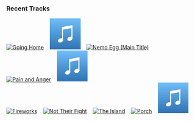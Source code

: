 ### Recent Tracks
[<img src='https://lastfm.freetls.fastly.net/i/u/300x300/41de0e3c19d99342064cc994e96f59b4.png' width='16%' height='16%' alt='Going Home'>](https://www.last.fm/music/randy%2bnewman/_/going%2bhome)&nbsp;&nbsp;&nbsp;&nbsp;[<img src='https://github.com/atfinke/atfinke/blob/master/placeholder.jpeg?raw=true' width='16%' height='16%' alt='No Place Like Home'>](https://www.last.fm/music/hans%2bzimmer/_/no%2bplace%2blike%2bhome)&nbsp;&nbsp;&nbsp;&nbsp;[<img src='https://lastfm.freetls.fastly.net/i/u/300x300/6c9a19a1260f4404c4c7cce957b6cf53.png' width='16%' height='16%' alt='Nemo Egg (Main Title)'>](https://www.last.fm/music/thomas%2bnewman/_/nemo%2begg%2b%2528main%2btitle%2529)&nbsp;&nbsp;&nbsp;&nbsp;[<img src='https://lastfm.freetls.fastly.net/i/u/300x300/263ea66d6a92420fbe490ee45cb0e6d6.png' width='16%' height='16%' alt='Pain and Anger'>](https://www.last.fm/music/henry%2bjackman/_/pain%2band%2banger)&nbsp;&nbsp;&nbsp;&nbsp;[<img src='https://github.com/atfinke/atfinke/blob/master/placeholder.jpeg?raw=true' width='16%' height='16%' alt='Early Morning Fog'>](https://www.last.fm/music/jacob%2bshea/_/early%2bmorning%2bfog)&nbsp;&nbsp;&nbsp;&nbsp;<br>[<img src='https://lastfm.freetls.fastly.net/i/u/300x300/c136a753ae4f7e60c8c9f0486954cd53.png' width='16%' height='16%' alt='Fireworks'>](https://www.last.fm/music/nicholas%2bhooper/_/fireworks)&nbsp;&nbsp;&nbsp;&nbsp;[<img src='https://lastfm.freetls.fastly.net/i/u/300x300/f2dc061d39e94a4280ca1e2cc67c53c7.png' width='16%' height='16%' alt='Not Their Fight'>](https://www.last.fm/music/david%2bholmes/_/not%2btheir%2bfight)&nbsp;&nbsp;&nbsp;&nbsp;[<img src='https://lastfm.freetls.fastly.net/i/u/300x300/a350ea2fe091a2301dc5d87d356af675.png' width='16%' height='16%' alt='The Island'>](https://www.last.fm/music/henry%2bjackman/_/the%2bisland)&nbsp;&nbsp;&nbsp;&nbsp;[<img src='https://lastfm.freetls.fastly.net/i/u/300x300/c10203bf00bf41a45e0a41f253c24b35.png' width='16%' height='16%' alt='Porch'>](https://www.last.fm/music/alan%2bsilvestri/_/porch)&nbsp;&nbsp;&nbsp;&nbsp;[<img src='https://github.com/atfinke/atfinke/blob/master/placeholder.jpeg?raw=true' width='16%' height='16%' alt='Light of the Seven'>](https://www.last.fm/music/ramin%2bdjawadi/_/light%2bof%2bthe%2bseven)&nbsp;&nbsp;&nbsp;&nbsp;<br>